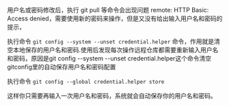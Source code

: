 用户名或密码修改后，执行 git pull 等命令会出现问题 remote: HTTP Basic: Access denied，需要使用新的密码来操作，但是又没有给出输入用户名和密码的提示，

执行命令 `git config --system --unset credential.helper` 命令，作用就是清空本地保存的用户名和密码.使用后发现每次操作远程仓库都需要重新输入用户名和密码，原因是git config --system --unset credential.helper这个命令清空gitconfig里的自动保存用户名和密码配置

执行命令 `git config --global credential.helper store`

这样你只需要再输入一次用户名和密码，系统就会自动保存你的用户名和密码。